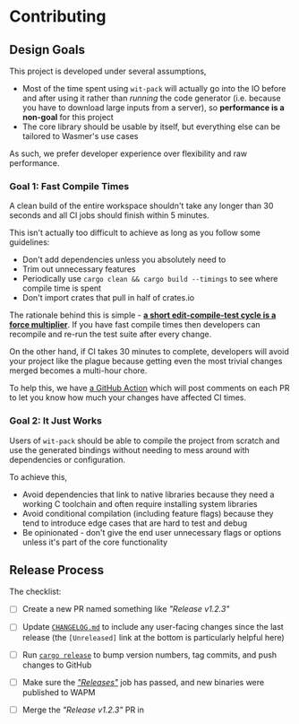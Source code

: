 # Contributing

## Design Goals

This project is developed under several assumptions,

- Most of the time spent using `wit-pack` will actually go into the IO before
  and after using it rather than *running* the code generator (i.e. because you
  have to download large inputs from a server), so **performance is a non-goal**
  for this project
- The core library should be usable by itself, but everything else can be
  tailored to Wasmer's use cases

As such, we prefer developer experience over flexibility and raw performance.

### Goal 1: Fast Compile Times

A clean build of the entire workspace shouldn't take any longer than 30 seconds
and all CI jobs should finish within 5 minutes.

This isn't actually too difficult to achieve as long as you follow some
guidelines:

- Don't add dependencies unless you absolutely need to
- Trim out unnecessary features
- Periodically use `cargo clean && cargo build --timings` to see where compile
  time is spent
- Don't import crates that pull in half of crates.io

The rationale behind this is simple - [**a short edit-compile-test cycle is a
force multiplier**][fast-rust-builds]. If you have fast compile times then
developers can recompile and re-run the test suite after every change.

On the other hand, if CI takes 30 minutes to complete, developers will avoid
your project like the plague because getting even the most trivial changes
merged becomes a multi-hour chore.

To help this, we have [a GitHub Action][workflow-timer] which will post comments
on each PR to let you know how much your changes have affected CI times.

### Goal 2: It Just Works

Users of `wit-pack` should be able to compile the project from scratch and use
the generated bindings without needing to mess around with dependencies or
configuration.

To achieve this,

- Avoid dependencies that link to native libraries because they need a working C
  toolchain and often require installing system libraries
- Avoid conditional compilation (including feature flags) because they tend to
  introduce edge cases that are hard to test and debug
- Be opinionated - don't give the end user unnecessary flags or options unless
  it's part of the core functionality

## Release Process

The checklist:

- [ ] Create a new PR named something like *"Release v1.2.3"*
- [ ] Update [`CHANGELOG.md`][changelog] to include any user-facing changes
      since the last release (the `[Unreleased]` link at the bottom is
      particularly helpful here)
- [ ] Run [`cargo release`][cargo-release] to bump version numbers, tag commits,
      and push changes to GitHub
- [ ] Make sure the [*"Releases"*][releases] job has passed, and new binaries
      were published to WAPM
- [ ] Merge the *"Release v1.2.3"* PR in


[cargo-release]: https://github.com/crate-ci/cargo-release
[changelog]: https://github.com/wasmerio/wit-pack/blob/master/CHANGELOG.md
[fast-rust-builds]: https://matklad.github.io/2021/09/04/fast-rust-builds.html
[releases]: https://github.com/wasmerio/wit-pack/actions/workflows/releases.yml
[workflow-timer]: https://github.com/Michael-F-Bryan/workflow-timer
